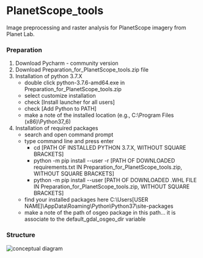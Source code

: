 # PlanetScope_tools
Image preprocessing and raster analysis for PlanetScope imagery from Planet Lab.

### Preparation
1. Download Pycharm - community version 
2. Download Preparation_for_PlanetScope_tools.zip file
3. Installation of python 3.7.X
    - double click python-3.7.6-amd64.exe in Preparation_for_PlanetScope_tools.zip
    - select customize installation
    - check [Install launcher for all users] 
    - check [Add Python to PATH]
    - make a note of the installed location (e.g., C:\Program Files (x86)\Python37_6)
4. Installation of required packages
    - search and open command prompt 
    - type command line and press enter
        - cd [PATH OF INSTALLED PYTHON 3.7.X, WITHOUT SQUARE BRACKETS] 
        - python -m pip install --user -r [PATH OF DOWNLOADED requirements.txt IN Preparation_for_PlanetScope_tools.zip, 
        WITHOUT SQUARE BRACKETS]
        - python -m pip install --user [PATH OF DOWNLOADED .WHL FILE IN Preparation_for_PlanetScope_tools.zip, WITHOUT 
        SQUARE BRACKETS]
    - find your installed packages here C:\\Users\[USER NAME]\AppData\Roaming\Python\Python37\site-packages
    - make a note of the path of osgeo package in this path... it is associate to the default_gdal_osgeo_dir variable


### Structure

![conceptual diagram](https://github.com/YanCheng-go/PlanetScope_tools/blob/master/conceptual%20diagram.png)

